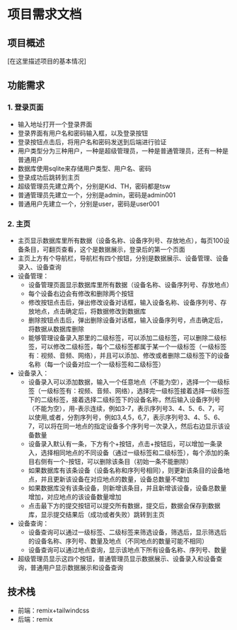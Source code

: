 # 项目需求文档

## 项目概述
[在这里描述项目的基本情况]

## 功能需求
### 1. 登录页面
- 输入地址打开一个登录界面
- 登录界面有用户名和密码输入框，以及登录按钮    
- 登录按钮点击后，将用户名和密码发送到后端进行验证
- 用户类型分为三种用户，一种是超级管理员，一种是普通管理员，还有一种是普通用户
- 数据库使用sqlite来存储用户类型、用户名、密码
- 登录成功后跳转到主页
- 超级管理员先建立两个，分别是Kid、TH，密码都是tsw
- 普通管理员先建立一个，分别是admin，密码是admin001
- 普通用户先建立一个，分别是user，密码是user001

### 2. 主页
- 主页显示数据库里所有数据（设备名称、设备序列号、存放地点），每页100设备条目，可翻页查看，这个是数据展示，登录后的第一个页面
- 主页上方有个导航栏，导航栏有四个按钮，分别是数据展示、设备管理、设备录入、设备查询
- 设备管理：
    - 设备管理页面显示数据库里所有数据（设备名称、设备序列号、存放地点）
    - 每个设备右边会有修改和删除两个按钮
    - 修改按钮点击后，弹出修改设备对话框，输入设备名称、设备序列号、存放地点，点击确定后，将数据修改到数据库
    - 删除按钮点击后，弹出删除设备对话框，输入设备序列号，点击确定后，将数据从数据库删除
    - 能够管理设备录入那里的二级标签，可以添加二级标签，可以删除二级标签，可以修改二级标签，每个二级标签都属于某一个一级标签（一级标签有：视频、音频、网络），并且可以添加、修改或者删除二级标签下的设备名称（每一个设备对应一个一级标签和二级标签）
- 设备录入：
    - 设备录入可以添加数据，输入一个任意地点（不能为空），选择一个一级标签（一级标签有：视频、音频、网络），选择完一级标签接着选择一级标签下的二级标签，接着选择二级标签下的设备名称，然后输入设备序列号（不能为空），用-表示连续，例如3-7，表示序列号3、4、5、6、7，可以使用,或者，分割序列号，例如3,4,5，6,7，表示序列号3、4、5、6、7，可以将在同一地点的指定设备多个序列号一次录入，然后右边显示该设备数量
    - 设备录入默认有一条，下方有个+按钮，点击+按钮后，可以增加一条录入，选择相同地点的不同设备（通过一级标签和二级标签），每个添加的条目右侧有一个-按钮，可以删除该条目（初始一条不能删除）
    - 如果数据库有该条设备（设备名称和序列号相同），则更新该条目的设备地点，并且更新该设备在对应地点的数量，设备总数量不增加
    - 如果数据库没有该条设备，则新增该条目，并且新增该设备，设备总数量增加，对应地点的该设备数量增加
    - 点击最下方的提交按钮可以提交所有数据，提交后，数据会保存到数据库，显示提交结果后（成功或者失败）跳转到主页
- 设备查询：
    - 设备查询可以通过一级标签、二级标签来筛选设备，筛选后，显示筛选后的设备名称、序列号、数量及地点（不同地点的数量可能不相同）
    - 设备查询可以通过地点查询，显示该地点下所有设备名称、序列号、数量
- 超级管理员显示这四个按钮，普通管理员显示数据展示、设备录入和设备查询，普通用户显示数据展示和设备查询


## 技术栈
- 前端：remix+tailwindcss
- 后端：remix


